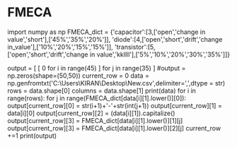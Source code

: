 # FMECA


import numpy as np
FMECA_dict = {'capacitor':[3,['open','change in value','short'],['45%','35%','20%']],
				'diode':[4,['open','short','drift','change in_value'],['10%','20%','15%','15%']],
				'transistor':[5,['open','short','drift','change in value','kkllll'],['5%','10%','20%','30%','35%']]}

output = [ [ 0 for i in range(45) ] for j in range(35) ]
#output = np.zeros(shape=(50,50))
current_row = 0
data = np.genfromtxt('C:\\Users\\KIRAN\\Desktop\\New.csv',delimiter=',',dtype = str)
rows = data.shape[0]
columns = data.shape[1]
print(data)
for i in range(rows):
	for j in range(FMECA_dict[data[i][1].lower()][0]):
		output[current_row][0] = str(i+1)+'-'+str(int(j+1))
		output[current_row][1] = data[i][0]
		output[current_row][2] = (data[i][1]).capitalize()
		output[current_row][3] = FMECA_dict[data[i][1].lower()][1][j]
		output[current_row][3] = FMECA_dict[data[i][1].lower()][2][j]
		current_row +=1
print(output)
